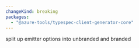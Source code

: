 ```yaml
---
changeKind: breaking
packages:
  - "@azure-tools/typespec-client-generator-core"
---
```


split up emitter options into unbranded and branded
